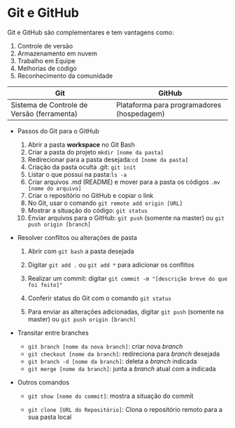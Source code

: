 # Git e GitHub

Git e GitHub são complementares e tem vantagens como:

1. Controle de versão
2. Armazenamento em nuvem
3. Trabalho em Equipe
4. Melhorias de código
5. Reconhecimento da comunidade

| Git                                        | GitHub                                     |
| ------------------------------------------ | ------------------------------------------ |
| Sistema de Controle de Versão (ferramenta) | Plataforma para programadores (hospedagem) |



- Passos do Git para o GitHub

  1. Abrir a pasta **workspace** no Git Bash 
  2. Criar a pasta do projeto `mkdir [nome da pasta]`
  3. Redirecionar para a pasta desejada:`cd [nome da pasta]`
  4. Criação da pasta oculta .git: `git init`
  5. Listar o que possui na pasta:`ls -a`
  6. Criar arquivos .md (README) e mover para a pasta os códigos `.mv [nome do arquivo]`
  7. Criar o repositório no GitHub e copiar o link
  8. No Git, usar o comando `git remote add origin [URL]`
  9. Mostrar a situação do código: `git status`
  10. Enviar arquivos para o GitHub: `git push` (somente na master) ou  `git push origin [branch]`

  

- Resolver conflitos ou alterações de pasta

  1. Abrir com `git bash` a pasta desejada 

  2. Digitar `git add .` ou `git add *` para adicionar os conflitos

  3. Realizar um commit: digitar `git commit -m "[descrição breve do que foi feito]"`

  4. Conferir status do Git com o comando `git status`

  5. Para enviar as alterações adicionadas, digitar  `git push` (somente na master) ou  `git push origin [branch]`

     

- Transitar entre branches

  - `git branch [nome da nova branch]`: criar nova *branch*
  - `git checkout [nome da branch]`: redireciona para *branch* desejada
  - `git branch -d [nome da branch]`: deleta a *branch* indicada
  - `git merge [nome da branch]`: junta a *branch* atual com a indicada

- Outros comandos

  - `git show [nome do commit]`: mostra a situação do commit

  - `git clone [URL do Repositório]`: Clona o repositório remoto para a sua pasta local
